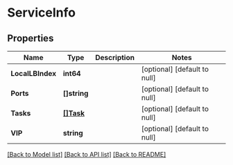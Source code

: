 # ServiceInfo

## Properties
Name | Type | Description | Notes
------------ | ------------- | ------------- | -------------
**LocalLBIndex** | **int64** |  | [optional] [default to null]
**Ports** | **[]string** |  | [optional] [default to null]
**Tasks** | [**[]Task**](Task.md) |  | [optional] [default to null]
**VIP** | **string** |  | [optional] [default to null]

[[Back to Model list]](../README.md#documentation-for-models) [[Back to API list]](../README.md#documentation-for-api-endpoints) [[Back to README]](../README.md)


